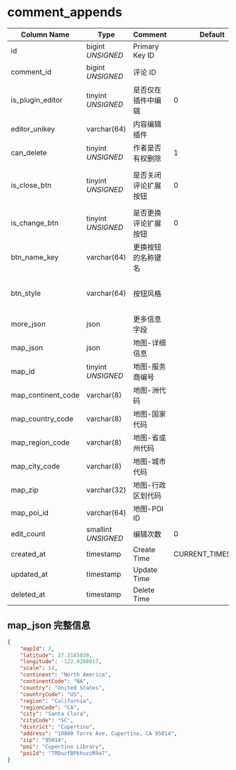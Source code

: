 # comment_appends

| Column Name | Type | Comment | Default | Null | Remark |
| --- | --- | --- | --- | --- | --- |
| id | bigint *UNSIGNED* | Primary Key ID | | NO | 自动递增 |
| comment_id | bigint *UNSIGNED* | 评论 ID |  | NO | 关联字段 comments > id |
| is_plugin_editor | tinyint *UNSIGNED* | 是否仅在插件中编辑 | 0 | NO | 0.否 / 1.是 |
| editor_unikey | varchar(64) | 内容编辑插件 |  | YES | 关联字段 [plugins->unikey](../plugins/plugins.md) |
| can_delete | tinyint *UNSIGNED* | 作者是否有权删除 | 1 | NO | 0.否 / 1.是 |
| is_close_btn | tinyint *UNSIGNED* | 是否关闭评论扩展按钮 | 0 | NO | 0.否 / 1.是<br>对应字段 [post_appends->is_comment_btn](post-appends.md) |
| is_change_btn | tinyint *UNSIGNED* | 是否更换评论扩展按钮 | 0 | NO | 0.否 / 1.是 |
| btn_name_key | varchar(64) | 更换按钮的名称键名 |  | YES | 关联字段 configs > item_key |
| btn_style | varchar(64) | 按钮风格 |  | YES | primary / secondary / success / danger / warning / info |
| more_json | json | 更多信息字段 |  | YES | 比如发布者 IP 位置名、设备名等 |
| map_json | json | 地图-详细信息 |  | YES |  |
| map_id | tinyint *UNSIGNED* | 地图-服务商编号 |  | YES | 来源地图服务商键值字典 |
| map_continent_code | varchar(8) | 地图-洲代码 |  | YES | 亚洲 AS |
| map_country_code | varchar(8) | 地图-国家代码 |  | YES | 中国 CN |
| map_region_code | varchar(8) | 地图-省或州代码 |  | YES | 江苏 JS |
| map_city_code | varchar(8) | 地图-城市代码 |  | YES | 苏州 SZ |
| map_zip | varchar(32) | 地图-行政区划代码 |  | YES | 215000 |
| map_poi_id | varchar(64) | 地图-POI ID |  | YES | 地图服务商专属 ID |
| edit_count | smallint *UNSIGNED* | 编辑次数 | 0 | NO | 共编辑了几次 |
| created_at | timestamp | Create Time | CURRENT_TIMESTAMP | NO |  |
| updated_at | timestamp | Update Time |  | YES |  |
| deleted_at | timestamp | Delete Time |  | YES |  |

## map_json 完整信息

```json
{
    "mapId": 2,
    "latitude": 37.3185039,
    "longitude": -122.0288017,
    "scale": 14,
    "continent": "North America",
    "continentCode": "NA",
    "country": "United States",
    "countryCode": "US",
    "region": "California",
    "regionCode": "CA",
    "city": "Santa Clara",
    "cityCode": "SC",
    "district": "Cupertino",
    "address": "10800 Torre Ave, Cupertino, CA 95014",
    "zip": "95014",
    "poi": "Cupertino Library",
    "poiId": "TRDucfBPkhuzzR9a7",
}
```

